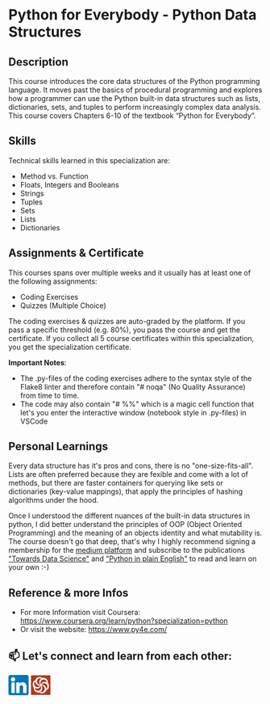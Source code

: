 # Python for Everybody - Python Data Structures 

## Description
This course introduces the core data structures of the Python programming language. It moves past the basics of procedural programming and explores how a programmer can use the Python built-in data structures such as lists, dictionaries, sets, and tuples to perform increasingly complex data analysis. This course covers Chapters 6-10 of the textbook “Python for Everybody”.

## Skills
Technical skills learned in this specialization are:
- Method vs. Function
- Floats, Integers and Booleans
- Strings
- Tuples
- Sets
- Lists
- Dictionaries


## Assignments & Certificate
This courses spans over multiple weeks and it usually has at least one of the following assignments:
- Coding Exercises
- Quizzes (Multiple Choice)

The coding exercises & quizzes are auto-graded by the platform. If you pass a specific threshold (e.g. 80%), you pass the course and get the certificate. If you collect all 5 course certificates within this specialization, you get the specialization certificate.

**Important Notes**:
- The .py-files of the coding exercises adhere to the syntax style of the Flake8 linter and therefore contain "# noqa" (No Quality Assurance) from time to time.
- The code may also contain "# %%" which is a magic cell function that let's you enter the interactive window (notebook style in .py-files) in VSCode

## Personal Learnings
Every data structure has it's pros and cons, there is no "one-size-fits-all". Lists are often preferred because they are fexible and come with a lot of methods, but there are faster containers for querying like sets or dictionaries (key-value mappings), that apply the principles of hashing algorithms under the hood.

Once I understood the different nuances of the built-in data structures in python, I did better understand the principles of OOP (Object Oriented Programming) and the meaning of an objects identity and what mutability is. The course doesn't go that deep, that's why I highly recommend signing a membership for the [medium platform](https://medium.com/) and subscribe to the publications ["Towards Data Science"](https://towardsdatascience.com/) and ["Python in plain English"](https://python.plainenglish.io/) to read and learn on your own :-)

## Reference & more Infos
- For more Information visit Coursera: https://www.coursera.org/learn/python?specialization=python
- Or visit the website: https://www.py4e.com/

## 📫 Let's connect and learn from each other:

[<img src="https://github.com/kevin-goetz/kevin-goetz/blob/main/LinkedIn Logo.png" height="40em" align="center" alt="Connect with Me on LinkedIn" title="Connect with Me on LinkedIn"/>](https://linkedin.com/in/kgötz) [<img src="https://github.com/kevin-goetz/kevin-goetz/blob/main/Codewars Logo.svg" height="40em" align="center" alt="Connect with Me on Codewars" title="Connect with Me on Codewars"/>](https://www.codewars.com/users/kevin-goetz)




